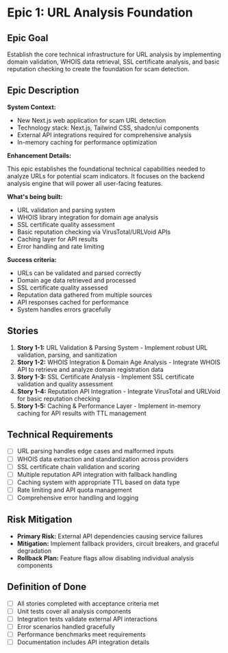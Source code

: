 # Epic 1: URL Analysis Foundation

## Epic Goal

Establish the core technical infrastructure for URL analysis by implementing domain validation, WHOIS data retrieval, SSL certificate analysis, and basic reputation checking to create the foundation for scam detection.

## Epic Description

**System Context:**
- New Next.js web application for scam URL detection
- Technology stack: Next.js, Tailwind CSS, shadcn/ui components
- External API integrations required for comprehensive analysis
- In-memory caching for performance optimization

**Enhancement Details:**

This epic establishes the foundational technical capabilities needed to analyze URLs for potential scam indicators. It focuses on the backend analysis engine that will power all user-facing features.

**What's being built:**
- URL validation and parsing system
- WHOIS library integration for domain age analysis
- SSL certificate quality assessment
- Basic reputation checking via VirusTotal/URLVoid APIs
- Caching layer for API results
- Error handling and rate limiting

**Success criteria:**
- URLs can be validated and parsed correctly
- Domain age data retrieved and processed
- SSL certificate quality assessed
- Reputation data gathered from multiple sources
- API responses cached for performance
- System handles errors gracefully

## Stories

1. **Story 1-1:** URL Validation & Parsing System - Implement robust URL validation, parsing, and sanitization
2. **Story 1-2:** WHOIS Integration & Domain Age Analysis - Integrate WHOIS API to retrieve and analyze domain registration data
3. **Story 1-3:** SSL Certificate Analysis - Implement SSL certificate validation and quality assessment
4. **Story 1-4:** Reputation API Integration - Integrate VirusTotal and URLVoid for basic reputation checking
5. **Story 1-5:** Caching & Performance Layer - Implement in-memory caching for API results with TTL management

## Technical Requirements

- [ ] URL parsing handles edge cases and malformed inputs
- [ ] WHOIS data extraction and standardization across providers
- [ ] SSL certificate chain validation and scoring
- [ ] Multiple reputation API integration with fallback handling
- [ ] Caching system with appropriate TTL based on data type
- [ ] Rate limiting and API quota management
- [ ] Comprehensive error handling and logging

## Risk Mitigation

- **Primary Risk:** External API dependencies causing service failures
- **Mitigation:** Implement fallback providers, circuit breakers, and graceful degradation
- **Rollback Plan:** Feature flags allow disabling individual analysis components

## Definition of Done

- [ ] All stories completed with acceptance criteria met
- [ ] Unit tests cover all analysis components
- [ ] Integration tests validate external API interactions
- [ ] Error scenarios handled gracefully
- [ ] Performance benchmarks meet requirements
- [ ] Documentation includes API integration details